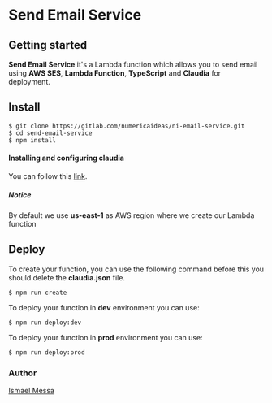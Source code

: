 # Send Email Service


## Getting started

**Send Email Service** it's a Lambda function which allows you to send email using **AWS SES**, **Lambda Function**, **TypeScript** and **Claudia** for deployment.

## Install

```
$ git clone https://gitlab.com/numericaideas/ni-email-service.git
$ cd send-email-service
$ npm install
```

#### Installing and configuring claudia

You can follow this [link](https://claudiajs.com/tutorials/installing.html).
##### Notice
By default we use **us-east-1** as AWS region where we create our Lambda function

## Deploy
  
  To create your function, you can use the following command before this you should delete the  **claudia.json**  file.
  ```
  $ npm run create
  ```

  To deploy your function in **dev** environment you can use:
  ```
  $ npm run deploy:dev
  ```

  To deploy your function in **prod** environment you can use:
  ```
  $ npm run deploy:prod
  ```

### Author

[Ismael Messa](https://github.com/messaismael)